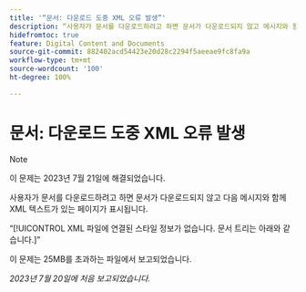 ```yaml
---
title: '“문서: 다운로드 도중 XML 오류 발생”'
description: “사용자가 문서를 다운로드하려고 하면 문서가 다운로드되지 않고 메시지와 함께 XML 텍스트가 있는 페이지가 표시됩니다.”
hidefromtoc: true
feature: Digital Content and Documents
source-git-commit: 882402acd54423e20d28c2294f5aeeae9fc8fa9a
workflow-type: tm+mt
source-wordcount: '100'
ht-degree: 100%

---
```



# 문서: 다운로드 도중 XML 오류 발생

<!--WF, WFP TOCs-->

>[!NOTE]
>
>이 문제는 2023년 7월 21일에 해결되었습니다.

사용자가 문서를 다운로드하려고 하면 문서가 다운로드되지 않고 다음 메시지와 함께 XML 텍스트가 있는 페이지가 표시됩니다.

“[!UICONTROL XML 파일에 연결된 스타일 정보가 없습니다. 문서 트리는 아래와 같습니다.]”

이 문제는 25MB를 초과하는 파일에서 보고되었습니다.

_2023년 7월 20일에 처음 보고되었습니다._
